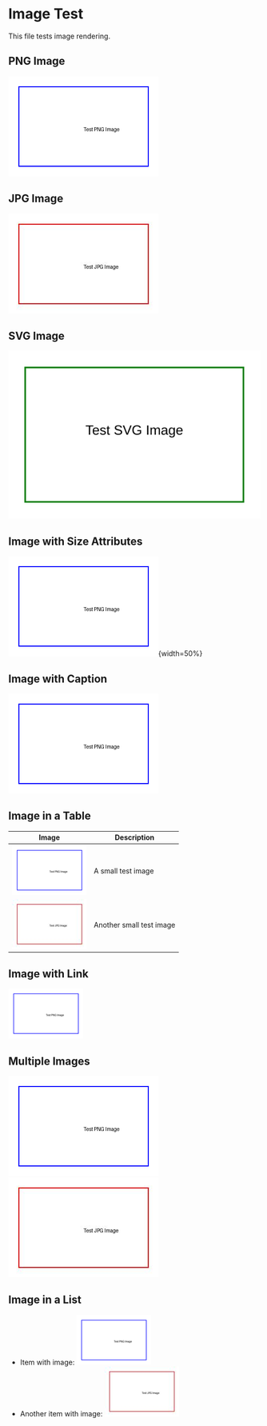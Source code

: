 # Image Test

This file tests image rendering.

## PNG Image

![PNG Test Image](test_image.png)

## JPG Image

![JPG Test Image](test_image.jpg)

## SVG Image

![SVG Test Image](test_image.svg)

## Image with Size Attributes

![PNG Test Image with Size](test_image.png){width=50%}

## Image with Caption

![This is a caption for the image](test_image.png)

## Image in a Table

| Image | Description |
|-------|-------------|
| ![Small Image](test_image_small.png) | A small test image |
| ![Another Small Image](test_image_small.jpg) | Another small test image |

## Image with Link

[![Linked Image](test_image_small.png)](https://example.com)

## Multiple Images

![Image 1](test_image.png) ![Image 2](test_image.jpg)

## Image in a List

- Item with image: ![Small Image](test_image_small.png)
- Another item with image: ![Small Image](test_image_small.jpg)

